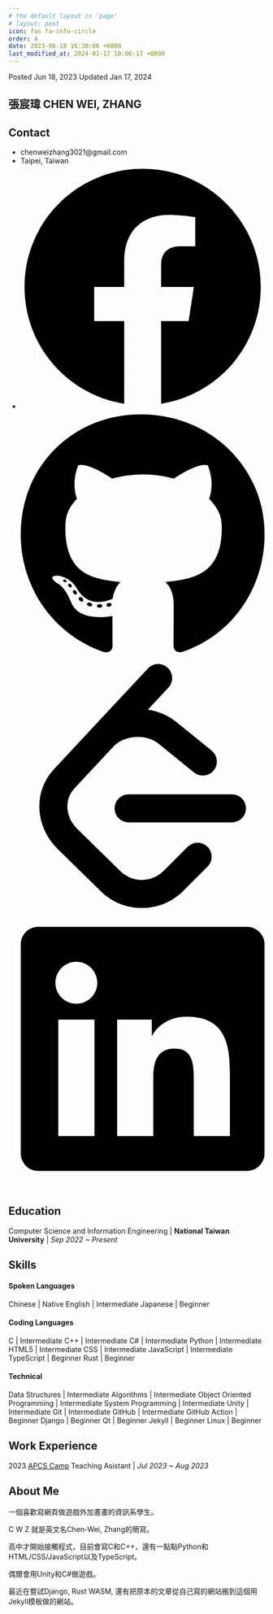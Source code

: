 ```yaml
---
# the default layout is 'page'
# layout: post
icon: fas fa-info-circle
order: 4
date: 2023-06-18 16:30:00 +0800
last_modified_at: 2024-01-17 10:06:17 +0800
---
```


<div id="about-meta" class="post-meta text-muted">
    <span> Posted <time data-bs-toggle="tooltip" data-bs-placement="bottom" data-bs-title="Sun, Jun 18, 2023 4:30 PM">Jun 18, 2023</time> </span>
    <span> Updated <time data-bs-toggle="tooltip" data-bs-placement="bottom" data-bs-title="Wed, Jan 17, 2024 10:06 AM">Jan 17, 2024</time> </span>
</div>

## 張宸瑋 CHEN WEI, ZHANG

## Contact

<ul>
<li><i class="fas fa-envelope"></i> chenweizhang3021@gmail.com</li>
<li><i class="fa-solid fa-location-dot"></i> Taipei, Taiwan</li>
<li id="about-links">
<a href="https://www.facebook.com/profile.php?id=100029275070963" data-bs-toggle="tooltip" data-bs-placement="bottom" aria-label="FaceBook" data-bs-original-title="FaceBook">
<svg xmlns="http://www.w3.org/2000/svg" viewBox="0 0 512 512">
    <path d="M504 256C504 119 393 8 256 8S8 119 8 256c0 123.78 90.69 226.38 209.25 245V327.69h-63V256h63v-54.64c0-62.15 37-96.48 93.67-96.48 27.14 0 55.52 4.84 55.52 4.84v61h-31.28c-30.8 0-40.41 19.12-40.41 38.73V256h68.78l-11 71.69h-57.78V501C413.31 482.38 504 379.78 504 256z"></path>
</svg>
</a>
<a href="https://github.com/C-W-Z">
<svg xmlns="http://www.w3.org/2000/svg" viewBox="0 0 496 512" data-bs-toggle="tooltip" data-bs-placement="bottom" aria-label="GitHub" data-bs-original-title="GitHub">
    <path d="M165.9 397.4c0 2-2.3 3.6-5.2 3.6-3.3.3-5.6-1.3-5.6-3.6 0-2 2.3-3.6 5.2-3.6 3-.3 5.6 1.3 5.6 3.6zm-31.1-4.5c-.7 2 1.3 4.3 4.3 4.9 2.6 1 5.6 0 6.2-2s-1.3-4.3-4.3-5.2c-2.6-.7-5.5.3-6.2 2.3zm44.2-1.7c-2.9.7-4.9 2.6-4.6 4.9.3 2 2.9 3.3 5.9 2.6 2.9-.7 4.9-2.6 4.6-4.6-.3-1.9-3-3.2-5.9-2.9zM244.8 8C106.1 8 0 113.3 0 252c0 110.9 69.8 205.8 169.5 239.2 12.8 2.3 17.3-5.6 17.3-12.1 0-6.2-.3-40.4-.3-61.4 0 0-70 15-84.7-29.8 0 0-11.4-29.1-27.8-36.6 0 0-22.9-15.7 1.6-15.4 0 0 24.9 2 38.6 25.8 21.9 38.6 58.6 27.5 72.9 20.9 2.3-16 8.8-27.1 16-33.7-55.9-6.2-112.3-14.3-112.3-110.5 0-27.5 7.6-41.3 23.6-58.9-2.6-6.5-11.1-33.3 2.6-67.9 20.9-6.5 69 27 69 27 20-5.6 41.5-8.5 62.8-8.5s42.8 2.9 62.8 8.5c0 0 48.1-33.6 69-27 13.7 34.7 5.2 61.4 2.6 67.9 16 17.7 25.8 31.5 25.8 58.9 0 96.5-58.9 104.2-114.8 110.5 9.2 7.9 17 22.9 17 46.4 0 33.7-.3 75.4-.3 83.6 0 6.5 4.6 14.4 17.3 12.1C428.2 457.8 496 362.9 496 252 496 113.3 383.5 8 244.8 8zM97.2 352.9c-1.3 1-1 3.3.7 5.2 1.6 1.6 3.9 2.3 5.2 1 1.3-1 1-3.3-.7-5.2-1.6-1.6-3.9-2.3-5.2-1zm-10.8-8.1c-.7 1.3.3 2.9 2.3 3.9 1.6 1 3.6.7 4.3-.7.7-1.3-.3-2.9-2.3-3.9-2-.6-3.6-.3-4.3.7zm32.4 35.6c-1.6 1.3-1 4.3 1.3 6.2 2.3 2.3 5.2 2.6 6.5 1 1.3-1.3.7-4.3-1.3-6.2-2.2-2.3-5.2-2.6-6.5-1zm-11.4-14.7c-1.6 1-1.6 3.6 0 5.9 1.6 2.3 4.3 3.3 5.6 2.3 1.6-1.3 1.6-3.9 0-6.2-1.4-2.3-4-3.3-5.6-2z"></path>
</svg>
</a>
<a href="https://leetcode.com/C-W-Z/">
<svg role="img" viewBox="0 0 24 24" xmlns="http://www.w3.org/2000/svg" data-bs-toggle="tooltip" data-bs-placement="bottom" aria-label="LeetCode" data-bs-original-title="LeetCode">
    <path d="M13.483 0a1.374 1.374 0 0 0-.961.438L7.116 6.226l-3.854 4.126a5.266 5.266 0 0 0-1.209 2.104 5.35 5.35 0 0 0-.125.513 5.527 5.527 0 0 0 .062 2.362 5.83 5.83 0 0 0 .349 1.017 5.938 5.938 0 0 0 1.271 1.818l4.277 4.193.039.038c2.248 2.165 5.852 2.133 8.063-.074l2.396-2.392c.54-.54.54-1.414.003-1.955a1.378 1.378 0 0 0-1.951-.003l-2.396 2.392a3.021 3.021 0 0 1-4.205.038l-.02-.019-4.276-4.193c-.652-.64-.972-1.469-.948-2.263a2.68 2.68 0 0 1 .066-.523 2.545 2.545 0 0 1 .619-1.164L9.13 8.114c1.058-1.134 3.204-1.27 4.43-.278l3.501 2.831c.593.48 1.461.387 1.94-.207a1.384 1.384 0 0 0-.207-1.943l-3.5-2.831c-.8-.647-1.766-1.045-2.774-1.202l2.015-2.158A1.384 1.384 0 0 0 13.483 0zm-2.866 12.815a1.38 1.38 0 0 0-1.38 1.382 1.38 1.38 0 0 0 1.38 1.382H20.79a1.38 1.38 0 0 0 1.38-1.382 1.38 1.38 0 0 0-1.38-1.382z"></path>
</svg>
</a>
<a href="https://www.linkedin.com/in/chen-wei-zhang/">
<svg xmlns="http://www.w3.org/2000/svg" viewBox="0 0 448 512" data-bs-toggle="tooltip" data-bs-placement="bottom" aria-label="Linkedin" data-bs-original-title="Linkedin">
    <path d="M416 32H31.9C14.3 32 0 46.5 0 64.3v383.4C0 465.5 14.3 480 31.9 480H416c17.6 0 32-14.5 32-32.3V64.3c0-17.8-14.4-32.3-32-32.3zM135.4 416H69V202.2h66.5V416zm-33.2-243c-21.3 0-38.5-17.3-38.5-38.5S80.9 96 102.2 96c21.2 0 38.5 17.3 38.5 38.5 0 21.3-17.2 38.5-38.5 38.5zm282.1 243h-66.4V312c0-24.8-.5-56.7-34.5-56.7-34.6 0-39.9 27-39.9 54.9V416h-66.4V202.2h63.7v29.2h.9c8.9-16.8 30.6-34.5 62.9-34.5 67.2 0 79.7 44.3 79.7 101.9V416z"></path>
</svg>
</a>
</li>
</ul>

## Education

Computer Science and Information Engineering |
**National Taiwan University** | *Sep 2022 ~ Present*

## Skills

#### Spoken Languages

Chinese     | Native
English     | Intermediate
Japanese    | Beginner

#### Coding Languages

C           | Intermediate
C++         | Intermediate
C#          | Intermediate
Python      | Intermediate
HTML5       | Intermediate
CSS         | Intermediate
JavaScript  | Intermediate
TypeScript  | Beginner
Rust        | Beginner

#### Technical

Data Structures             | Intermediate
Algorithms                  | Intermediate
Object Oriented Programming | Intermediate
System Programming          | Intermediate
Unity                       | Intermediate
Git                         | Intermediate
GitHub                      | Intermediate
GitHub Action               | Beginner
Django                      | Beginner
Qt                          | Beginner
Jekyll                      | Beginner
Linux                       | Beginner

## Work Experience

2023 [APCS Camp](https://apcs.camp/) Teaching Asistant | *Jul 2023 ~ Aug 2023*

## About Me

一個喜歡寫網頁做遊戲外加畫畫的資訊系學生。

C W Z 就是英文名Chen-Wei, Zhang的簡寫。

高中才開始接觸程式，目前會寫C和C++，還有一點點Python和HTML/CSS/JavaScript以及TypeScript。

偶爾會用Unity和C#做遊戲。

最近在嘗試Django, Rust WASM, 還有把原本的文章從自己寫的網站搬到這個用Jekyll模板做的網站。
